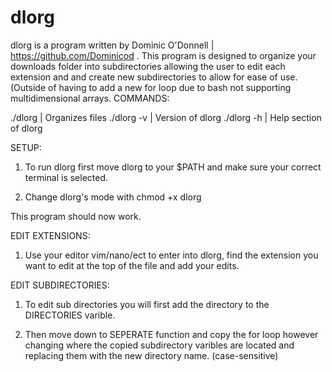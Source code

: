 # dlorg
dlorg is a program written by Dominic O'Donnell | https://github.com/Dominicod . This program is designed to organize your downloads folder into subdirectories allowing the user to edit each extension and and create new subdirectories to allow for ease of use. (Outside of having to add a new for loop due to bash not supporting multidimensional arrays.
COMMANDS:

./dlorg | Organizes files
./dlorg -v | Version of dlorg
./dlorg -h | Help section of dlorg

SETUP:

1. To run dlorg first move dlorg to your $PATH and make sure your correct terminal is
selected.

2. Change dlorg's mode with chmod +x dlorg

This program should now work.

EDIT EXTENSIONS:

1. Use your editor vim/nano/ect to enter into dlorg, find the extension you want to edit
at the top of the file and add your edits.

EDIT SUBDIRECTORIES:

1. To edit sub directories you will first add the directory to the DIRECTORIES varible.

2. Then move down to SEPERATE function and copy the for loop however changing where the copied
subdirectory varibles are located and replacing them with the new directory name. (case-sensitive)
